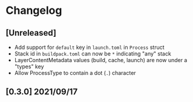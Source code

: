 # Changelog

## [Unreleased]

- Add support for `default` key in `launch.toml` in `Process` struct
- Stack id in `buildpack.toml` can now be `*` indicating "any" stack
- LayerContentMetadata values (build, cache, launch) are now under a "types" key
- Allow ProcessType to contain a dot (`.`) character

## [0.3.0] 2021/09/17
